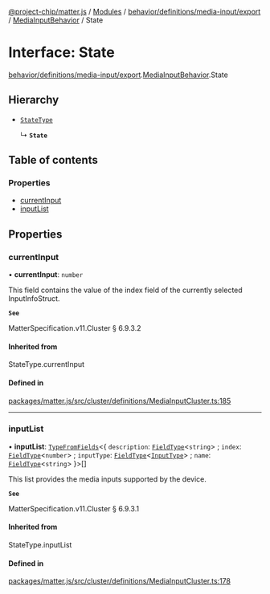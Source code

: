 [@project-chip/matter.js](../README.md) / [Modules](../modules.md) / [behavior/definitions/media-input/export](../modules/behavior_definitions_media_input_export.md) / [MediaInputBehavior](../modules/behavior_definitions_media_input_export.MediaInputBehavior.md) / State

# Interface: State

[behavior/definitions/media-input/export](../modules/behavior_definitions_media_input_export.md).[MediaInputBehavior](../modules/behavior_definitions_media_input_export.MediaInputBehavior.md).State

## Hierarchy

- [`StateType`](../modules/behavior_definitions_media_input_export._internal_.md#statetype)

  ↳ **`State`**

## Table of contents

### Properties

- [currentInput](behavior_definitions_media_input_export.MediaInputBehavior.State.md#currentinput)
- [inputList](behavior_definitions_media_input_export.MediaInputBehavior.State.md#inputlist)

## Properties

### currentInput

• **currentInput**: `number`

This field contains the value of the index field of the currently selected InputInfoStruct.

**`See`**

MatterSpecification.v11.Cluster § 6.9.3.2

#### Inherited from

StateType.currentInput

#### Defined in

[packages/matter.js/src/cluster/definitions/MediaInputCluster.ts:185](https://github.com/project-chip/matter.js/blob/2d9f2165d2672864fda3496a6d0d5f93597f82c6/packages/matter.js/src/cluster/definitions/MediaInputCluster.ts#L185)

___

### inputList

• **inputList**: [`TypeFromFields`](../modules/tlv_export.md#typefromfields)\<\{ `description`: [`FieldType`](tlv_export.FieldType.md)\<`string`\> ; `index`: [`FieldType`](tlv_export.FieldType.md)\<`number`\> ; `inputType`: [`FieldType`](tlv_export.FieldType.md)\<[`InputType`](../enums/cluster_export.MediaInput.InputType.md)\> ; `name`: [`FieldType`](tlv_export.FieldType.md)\<`string`\>  }\>[]

This list provides the media inputs supported by the device.

**`See`**

MatterSpecification.v11.Cluster § 6.9.3.1

#### Inherited from

StateType.inputList

#### Defined in

[packages/matter.js/src/cluster/definitions/MediaInputCluster.ts:178](https://github.com/project-chip/matter.js/blob/2d9f2165d2672864fda3496a6d0d5f93597f82c6/packages/matter.js/src/cluster/definitions/MediaInputCluster.ts#L178)
